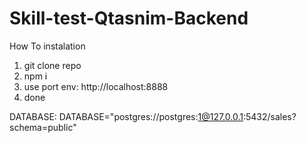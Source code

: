 # Skill-test-Qtasnim-Backend

How To instalation
1. git clone repo
2. npm i
3. use port env: http://localhost:8888
4. done

DATABASE:
DATABASE="postgres://postgres:1@127.0.0.1:5432/sales?schema=public"
